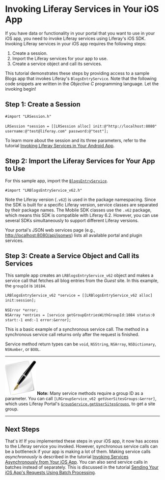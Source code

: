 # Invoking Liferay Services in Your iOS App 

If you have data or functionality in your portal that you want to use in your 
iOS app, you need to invoke Liferay services using Liferay's iOS SDK. Invoking 
Liferay services in your iOS app requires the following steps:

1. Create a session.
2. Import the Liferay services for your app to use.
3. Create a service object and call its services.

This tutorial demonstrates these steps by providing access to a sample Blogs 
app that invokes Liferay's `BlogsEntryService`. Note that the following code 
snippets are written in the *Objective C* programming language. Let the 
invoking begin! 

<!-- Where is this sample bloggs app? -Nick -->

## Step 1: Create a Session 

	#import "LRSession.h"

	LRSession *session = [[LRSession alloc] init:@"http://localhost:8080" username:@"test@liferay.com" password:@"test"];

To learn more about the session and its three parameters, refer to the tutorial 
[Invoking Liferay Services in Your Android App](https://www-ldn.liferay.com/develop/tutorials/-/knowledge_base/invoking-liferay-services-android-lp-6-2-develop-tutorial).

<!-- We should provide this information here, customized for Apple people.
They're a sensitive lot. :-) -Rich -->

## Step 2: Import the Liferay Services for Your App to Use 

For this sample app, import the [`BlogsEntryService`](http://docs.liferay.com/portal/6.2/javadocs/com/liferay/portlet/blogs/service/BlogsEntryService.html). 

	#import "LRBlogsEntryService_v62.h"

Note the Liferay version (`.v62`) is used in the package namespacing. Since the 
SDK is built for a specific Liferay version, service classes are separated by 
their package names. The Mobile SDK classes use the `.v62` package, which means 
this SDK is compatible with Liferay 6.2. However, you can use several SDKs 
simultaneously to support different Liferay versions.

Your portal's JSON web services page (e.g.,
[http://localhost:8080/api/jsonws](http://localhost:8080/api/jsonws))
lists all available portal and plugin services. 

## Step 3: Create a Service Object and Call its Services 

This sample app creates an `LRBlogsEntryService_v62` object and makes a service 
call that fetches all blog entries from the *Guest* site. In this example, the 
`groupId` is `10184`. 

	LRBlogsEntryService_v62 *service = [[LRBlogsEntryService_v62 alloc] init:session];

	NSError *error;
	NSArray *entries = [service getGroupEntriesWithGroupId:1084 status:0 start:-1 end:-1 error:&error];

This is a basic example of a synchronous service call. The method in a 
synchronous service call returns only after the request is finished.

Service method return types can be `void`, `NSString`, `NSArray`,
`NSDictionary`, `NSNumber`, or `BOOL`.

---

![Note](../../images/tip-pen-paper.png) **Note:** Many service methods
require a group ID as a parameter. 
You can call `[LRGroupService_v62 getUserSitesGroups:&error]`, which uses
Liferay Portal's
[`GroupService.getUserSitesGroups`](http://docs.liferay.com/portal/6.2/javadocs/com/liferay/portal/service/GroupService.html#getUserSitesGroups()),
to get a site group. 

---

## Next Steps 

That's it! If you implemented these steps in your iOS app, it now has access to 
the Liferay service you invoked. However, synchronous service calls can be a 
bottleneck if your app is making a lot of them. Making service calls 
*asynchronously* is described in the tutorial 
[Invoking Services Asynchronously from Your iOS App](https://www-ldn.liferay.com/develop/tutorials/-/knowledge_base/invoking-services-asynchronously-ios-lp-6-2-develop-tutorial). 
You can also send service calls in batches instead of separately. This is 
discussed in the tutorial 
[Sending Your iOS App's Requests Using Batch Processing](https://www-ldn.liferay.com/develop/tutorials/-/knowledge_base/app-requests-batch-processing-ios-lp-6-2-develop-tutorial).
